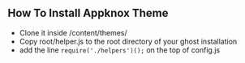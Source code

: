 ## How To Install Appknox Theme

 - Clone it inside /content/themes/
 - Copy root/helper.js to the root directory of your ghost installation
 - add the line `require('./helpers')();` on the top of config.js